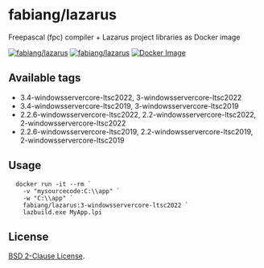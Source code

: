 # fabiang/lazarus

Freepascal (fpc) compiler + Lazarus project libraries as Docker image

[![fabiang/lazarus](https://img.shields.io/docker/pulls/fabiang/lazarus.svg)](https://hub.docker.com/r/fabiang/lazarus)
[![fabiang/lazarus](https://badgen.net/github/license/fabiang/docker-lazarus)](https://github.com/fabiang/docker-lazarus)
[![Docker Image](https://github.com/fabiang/docker-lazarus/actions/workflows/docker.yml/badge.svg)](https://github.com/fabiang/docker-lazarus/actions/workflows/docker.yml)

## Available tags

* 3.4-windowsservercore-ltsc2022, 3-windowsservercore-ltsc2022
* 3.4-windowsservercore-ltsc2019, 3-windowsservercore-ltsc2019
* 2.2.6-windowsservercore-ltsc2022, 2.2-windowsservercore-ltsc2022, 2-windowsservercore-ltsc2022
* 2.2.6-windowsservercore-ltsc2019, 2.2-windowsservercore-ltsc2019, 2-windowsservercore-ltsc2019

## Usage

```
  docker run -it --rm `
    -v "mysourcecode:C:\\app" `
    -w "C:\\app" `
    fabiang/lazarus:3-windowsservercore-ltsc2022 `
    lazbuild.exe MyApp.lpi
```

## License

[BSD 2-Clause License](LICENSE).
